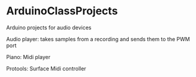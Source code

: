 # ArduinoClassProjects

Arduino projects for audio devices

Audio player: takes samples from a recording and sends them to the PWM port

Piano: Midi player

Protools: Surface Midi controller
